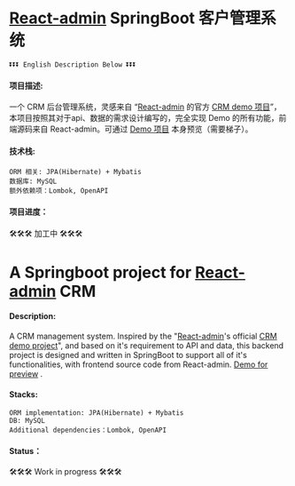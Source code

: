 # [React-admin](https://marmelab.com/react-admin/) SpringBoot 客户管理系统 

    ⏬⏬⏬ English Description Below ⏬⏬⏬

#### 项目描述:

一个 CRM 后台管理系统，灵感来自 “[React-admin](https://marmelab.com/react-admin/) 的官方 [CRM demo 项目](https://marmelab.com/react-admin-demo/)”，本项目按照其对于api、数据的需求设计编写的，完全实现 Demo 的所有功能，前端源码来自 React-admin。可通过 [Demo 项目](https://marmelab.com/react-admin-demo/) 本身预览（需要梯子）。


#### 技术栈:

    ORM 相关: JPA(Hibernate) + Mybatis
    数据库: MySQL
    额外依赖项：Lombok, OpenAPI

#### 项目进度：

🛠🛠🛠 加工中 🛠🛠🛠


# A Springboot project for [React-admin](https://marmelab.com/react-admin/) CRM

#### Description:

A CRM management system. Inspired by the "[React-admin](https://marmelab.com/react-admin/)'s official [CRM demo project](https://marmelab.com/react-admin-crm/)", and based on it's requirement to API and data, this backend project is designed and written in SpringBoot to support all of it's functionalities, with frontend source code from React-admin. [Demo for preview](https://marmelab.com/react-admin-crm/) .

#### Stacks:

    ORM implementation: JPA(Hibernate) + Mybatis
    DB: MySQL
    Additional dependencies：Lombok, OpenAPI

#### Status：

🛠🛠🛠 Work in progress 🛠🛠🛠